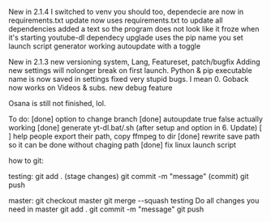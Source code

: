 New in 2.1.4
I switched to venv you should too,
dependecie are now in requirements.txt
update now uses requirements.txt to update all dependencies
added a text so the program does not look like it froze when it's starting youtube-dl
dependecy upglade uses the pip name you set
launch script generator
working autoupdate with a toggle

New in 2.1.3
new versioning system, Lang, Featureset, patch/bugfix
Adding new settings will nolonger break on first launch.
Python & pip executable name is now saved in settings
fixed very stupid bugs. I mean 0. Goback now works on Videos & subs.
new debug feature

Osana is still not finished, lol.

To do:
        [done] option to change branch
        [done] autoupdate true false actually working
        [done] generate yt-dl.bat/.sh (after setup and option in 6. Update)
        [    ] help people export their path, copy ffmpeg to dir
        [done] rewrite save path so it can be done without chaging path
        [done] fix linux launch script

how to git:

testing:
git add . (stage changes)
git commit -m "message" (commit)
git push

master:
git checkout master
git merge --squash testing
Do all changes you need in master
git add .
git commit -m "message"
git push
